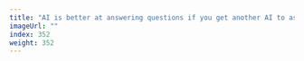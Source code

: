 ```yaml
---
title: "AI is better at answering questions if you get another AI to ask them"
imageUrl: ""
index: 352
weight: 352
---
```

